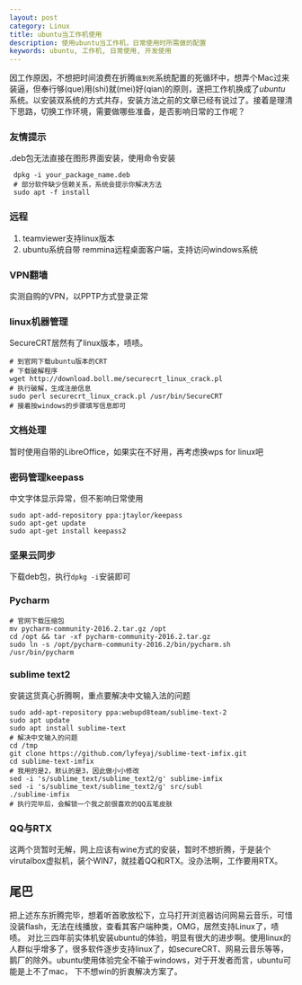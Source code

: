 ```yaml
---
layout: post
category: Linux
title: ubuntu当工作机使用
description: 使用ubuntu当工作机，日常使用时所需做的配置
keywords: ubuntu, 工作机, 日常使用, 开发使用
---
```


因工作原因，不想把时间浪费在折腾`瘟到死`系统配置的死循环中，想弄个Mac过来装逼，但奉行够(que)用(shi)就(mei)好(qian)的原则，遂把工作机换成了*ubuntu*系统。以安装双系统的方式共存，安装方法之前的文章已经有说过了。接着是理清下思路，切换工作环境，需要做哪些准备，是否影响日常的工作呢？
<!-- more -->

### 友情提示
 .deb包无法直接在图形界面安装，使用命令安装
 
```shell
 dpkg -i your_package_name.deb
 # 部分软件缺少信赖关系，系统会提示你解决方法
 sudo apt -f install
```

### 远程
1. teamviewer支持linux版本
2. ubuntu系统自带 remmina远程桌面客户端，支持访问windows系统

### VPN翻墙
实测自购的VPN，以PPTP方式登录正常

### linux机器管理
SecureCRT居然有了linux版本，啧啧。

```shell
# 到官网下载ubuntu版本的CRT
# 下载破解程序
wget http://download.boll.me/securecrt_linux_crack.pl  
# 执行破解，生成注册信息
sudo perl securecrt_linux_crack.pl /usr/bin/SecureCRT  
# 接着按windows的步骤填写信息即可
```

### 文档处理
暂时使用自带的LibreOffice，如果实在不好用，再考虑换wps for linux吧

### 密码管理keepass
中文字体显示异常，但不影响日常使用

```shell
sudo apt-add-repository ppa:jtaylor/keepass
sudo apt-get update
sudo apt-get install keepass2
```

### 坚果云同步
下载deb包，执行`dpkg -i`安装即可

###  Pycharm

```shell
# 官网下载压缩包
mv pycharm-community-2016.2.tar.gz /opt
cd /opt && tar -xf pycharm-community-2016.2.tar.gz
sudo ln -s /opt/pycharm-community-2016.2/bin/pycharm.sh /usr/bin/pycharm
```

### sublime text2
安装这货真心折腾啊，重点要解决中文输入法的问题

```shell
sudo add-apt-repository ppa:webupd8team/sublime-text-2
sudo apt update
sudo apt install sublime-text
# 解决中文输入的问题
cd /tmp 
git clone https://github.com/lyfeyaj/sublime-text-imfix.git
cd sublime-text-imfix 
# 我用的是2，默认的是3，因此做小小修改
sed -i 's/sublime_text/sublime_text2/g' sublime-imfix
sed -i 's/sublime_text/sublime_text2/g' src/subl
./sublime-imfix
# 执行完毕后，会解锁一个我之前很喜欢的QQ五笔皮肤
```

### QQ与RTX
这两个货暂时无解，网上应该有wine方式的安装，暂时不想折腾，于是装个virutalbox虚拟机，装个WIN7，就挂着QQ和RTX。没办法啊，工作要用RTX。

## 尾巴

把上述东东折腾完毕，想着听首歌放松下，立马打开浏览器访问网易云音乐，可惜没装flash，无法在线播放，查看其客户端种类，OMG，居然支持Linux了，啧啧。
对比三四年前实体机安装ubuntu的体验，明显有很大的进步啊。使用linux的人群似乎增多了，很多软件逐步支持linux了，如secureCRT、网易云音乐等等，鹅厂的除外。ubuntu使用体验完全不输于windows，对于开发者而言，ubuntu可能是上不了mac， 下不想win的折衷解决方案了。

